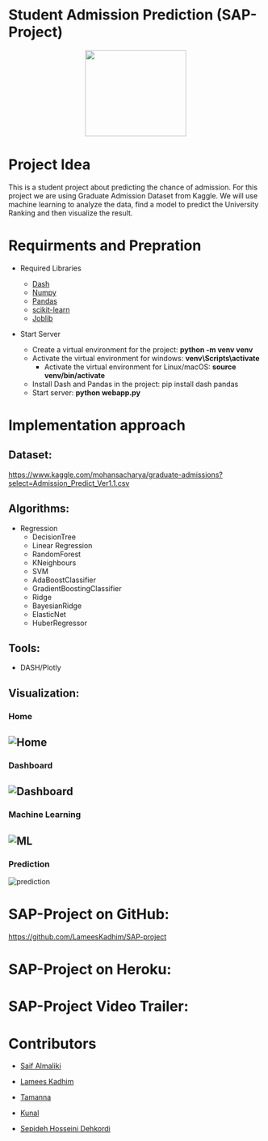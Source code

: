 # Student Admission Prediction (SAP-Project)

<p align="center">
<img src="https://github.com/LameesKadhim/SAP-project/blob/main/Frontend/assets/logo.jpg" width="200" height="170">
</p>

# Project Idea
This is a student project about predicting the chance of admission. For this project we are using Graduate Admission Dataset from Kaggle. We will use machine learning to analyze the data, find a model to predict the University Ranking and then visualize the result.

  
# Requirments and Prepration

  * Required Libraries
    + [Dash](https://plotly.com/dash/)
    + [Numpy](https://numpy.org/)
    + [Pandas](https://pandas.pydata.org/)
    + [scikit-learn](https://scikit-learn.org/stable/)
    + [Joblib](https://joblib.readthedocs.io/en/latest/)
  
  * Start Server
    * Create a virtual environment for the project: <b> python -m venv venv </b>
    * Activate the virtual environment for windows: <b> venv\Scripts\activate </b>
      - Activate the virtual environment for Linux/macOS: <b> source venv/bin/activate </b>
    * Install Dash and Pandas in the project: </b> pip install dash pandas </b>
    * Start server: <b> python webapp.py </b>

 
 
# Implementation approach   

## Dataset: 
  https://www.kaggle.com/mohansacharya/graduate-admissions?select=Admission_Predict_Ver1.1.csv

## Algorithms:
  * Regression
      * DecisionTree
      * Linear Regression
      * RandomForest
      * KNeighbours
      * SVM
      * AdaBoostClassifier
      * GradientBoostingClassifier
      * Ridge
      * BayesianRidge
      * ElasticNet
      * HuberRegressor
      
## Tools:
* DASH/Plotly

## Visualization:

###  Home
![Home](https://user-images.githubusercontent.com/57901189/106772583-744bd900-6640-11eb-9f9e-d0dcac412b93.JPG)
----------------------------------------------
### Dashboard
![Dashboard](https://user-images.githubusercontent.com/57901189/106772637-8299f500-6640-11eb-823a-cf1b6b09be3c.JPG)
----------------------------------------------
### Machine Learning
![ML](https://user-images.githubusercontent.com/57901189/106772679-8cbbf380-6640-11eb-8ac6-eef23753b4f1.JPG)
----------------------------------------------
### Prediction
![prediction](https://user-images.githubusercontent.com/57901189/106772711-93e30180-6640-11eb-9bb4-98d5696e49c8.JPG)



# SAP-Project on GitHub:
  https://github.com/LameesKadhim/SAP-project

# SAP-Project on Heroku:


# SAP-Project Video Trailer:


# Contributors
  * <a href="https://github.com/SaifAlmaliki" target="_blank">Saif Almaliki</a>
  
  * <a href="https://github.com/LameesKadhim" target="_blank">Lamees Kadhim</a>
  
  * <a href="https://github.com/tamanna18" target="_blank">Tamanna</a>
  
  * <a href="https://github.com/kunalait" target="_blank">Kunal</a>
  
  * <a href="https://github.com/" target="_blank">Sepideh Hosseini Dehkordi</a>
  

